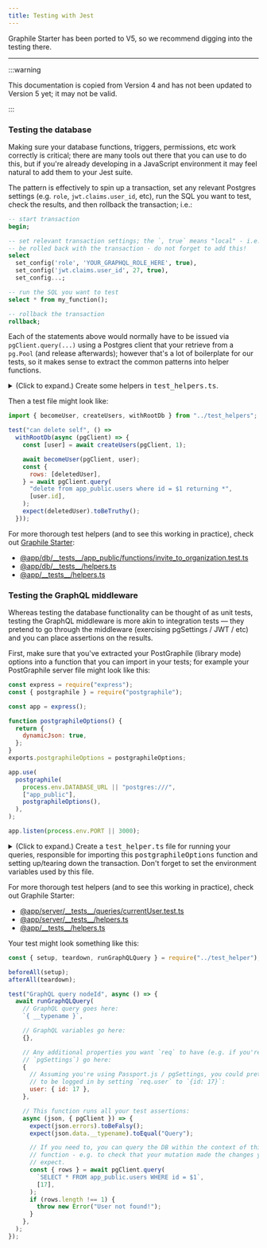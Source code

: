 ```yaml
---
title: Testing with Jest
---
```


Graphile Starter has been ported to V5, so we recommend digging into the
testing there.

---

:::warning

This documentation is copied from Version 4 and has not been updated to Version
5 yet; it may not be valid.

:::

### Testing the database

Making sure your database functions, triggers, permissions, etc work correctly
is critical; there are many tools out there that you can use to do this, but if
you're already developing in a JavaScript environment it may feel natural to add
them to your Jest suite.

The pattern is effectively to spin up a transaction, set any relevant Postgres
settings (e.g. `role`, `jwt.claims.user_id`, etc), run the SQL you want to test,
check the results, and then rollback the transaction; i.e.:

```sql
-- start transaction
begin;

-- set relevant transaction settings; the `, true` means "local" - i.e. it'll
-- be rolled back with the transaction - do not forget to add this!
select
  set_config('role', 'YOUR_GRAPHQL_ROLE_HERE', true),
  set_config('jwt.claims.user_id', 27, true),
  set_config...;

-- run the SQL you want to test
select * from my_function();

-- rollback the transaction
rollback;
```

Each of the statements above would normally have to be issued via
`pgClient.query(...)` using a Postgres client that your retrieve from a
`pg.Pool` (and release afterwards); however that's a lot of boilerplate for our
tests, so it makes sense to extract the common patterns into helper functions.

<details>
<summary>(Click to expand.) Create some helpers in <tt>test_helpers.ts</tt>. </summary>

The following code is in TypeScript; you can convert it to JavaScript via
https://www.typescriptlang.org/play

```ts
import { Pool, PoolClient } from "pg";

if (!process.env.TEST_DATABASE_URL) {
  throw new Error("Cannot run tests without a TEST_DATABASE_URL");
}
export const TEST_DATABASE_URL: string = process.env.TEST_DATABASE_URL;

const pools = {};

// Make sure we release those pgPools so that our tests exit!
afterAll(() => {
  const keys = Object.keys(pools);
  return Promise.all(
    keys.map(async (key) => {
      try {
        const pool = pools[key];
        delete pools[key];
        await pool.end();
      } catch (e) {
        console.error("Failed to release connection!");
        console.error(e);
      }
    }),
  );
});

const withDbFromUrl = async <T>(url: string, fn: ClientCallback<T>) => {
  const pool = poolFromUrl(url);
  const client = await pool.connect();
  await client.query("BEGIN ISOLATION LEVEL SERIALIZABLE;");

  try {
    await fn(client);
  } catch (e) {
    // Error logging can be helpful:
    if (typeof e.code === "string" && e.code.match(/^[0-9A-Z]{5}$/)) {
      console.error([e.message, e.code, e.detail, e.hint, e.where].join("\n"));
    }
    throw e;
  } finally {
    await client.query("ROLLBACK;");
    await client.query("RESET ALL;"); // Shouldn't be necessary, but just in case...
    await client.release();
  }
};

export const withRootDb = <T>(fn: ClientCallback<T>) =>
  withDbFromUrl(TEST_DATABASE_URL, fn);

export const becomeRoot = (client: PoolClient) => client.query("reset role");

/******************************************************************************
 **                                                                          **
 **     BELOW HERE, YOU'LL WANT TO CUSTOMISE FOR YOUR OWN DATABASE SCHEMA    **
 **                                                                          **
 ******************************************************************************/

export type User = {
  id: string;
  username: string;
  _password?: string;
  _email?: string;
};
export type Organization = { id: string; name: string };

export const becomeUser = async (
  client: PoolClient,
  userOrUserId: User | string | null,
) => {
  await becomeRoot(client);
  const session = userOrUserId
    ? await createSession(
        client,
        typeof userOrUserId === "object" ? userOrUserId.id : userOrUserId,
      )
    : null;
  await client.query(
    `select set_config('role', $1::text, true),
            set_config('jwt.claims.session_id', $2::text, true)`,
    [process.env.DATABASE_VISITOR, session ? session.uuid : ""],
  );
};

// Enables multiple calls to `createUsers` within the same test to still have
// deterministic results without conflicts.
let userCreationCounter = 0;
beforeEach(() => {
  userCreationCounter = 0;
});

export const createUsers = async function createUsers(
  client: PoolClient,
  count: number = 1,
  verified: boolean = true,
) {
  const users = [];
  if (userCreationCounter > 25) {
    throw new Error("Too many users created!");
  }
  for (let i = 0; i < count; i++) {
    const userLetter = "abcdefghijklmnopqrstuvwxyz"[userCreationCounter];
    userCreationCounter++;
    const password = userLetter.repeat(12);
    const email = `${userLetter}${i || ""}@b.c`;
    const user: User = (
      await client.query(
        `SELECT * FROM app_private.really_create_user(
          username := $1,
          email := $2,
          email_is_verified := $3,
          name := $4,
          avatar_url := $5,
          password := $6
        )`,
        [
          `testuser_${userLetter}`,
          email,
          verified,
          `User ${userLetter}`,
          null,
          password,
        ],
      )
    ).rows[0];
    expect(user.id).not.toBeNull();
    user._email = email;
    user._password = password;
    users.push(user);
  }
  return users;
};
```

</details>

Then a test file might look like:

```js {3-13}
import { becomeUser, createUsers, withRootDb } from "../test_helpers";

test("can delete self", () =>
  withRootDb(async (pgClient) => {
    const [user] = await createUsers(pgClient, 1);

    await becomeUser(pgClient, user);
    const {
      rows: [deletedUser],
    } = await pgClient.query(
      "delete from app_public.users where id = $1 returning *",
      [user.id],
    );
    expect(deletedUser).toBeTruthy();
  }));
```

For more thorough test helpers (and to see this working in practice), check out
[Graphile Starter](https://github.com/graphile/starter):

<!-- prettier-ignore -->
- [@app/db/\_\_tests\_\_/app\_public/functions/invite\_to\_organization.test.ts](https://github.com/graphile/starter/blob/main/@app/db/__tests__/app_public/functions/invite_to_organization.test.ts)
- [@app/db/\_\_tests\_\_/helpers.ts](https://github.com/graphile/starter/blob/main/@app/db/__tests__/helpers.ts)
- [@app/\_\_tests\_\_/helpers.ts](https://github.com/graphile/starter/blob/main/@app/__tests__/helpers.ts)

### Testing the GraphQL middleware

Whereas testing the database functionality can be thought of as unit tests,
testing the GraphQL middleware is more akin to integration tests — they pretend
to go through the middleware (exercising pgSettings / JWT / etc) and you can
place assertions on the results.

First, make sure that you've extracted your PostGraphile (library mode) options
into a function that you can import in your tests; for example your PostGraphile
server file might look like this:

```js {6-11,17}
const express = require("express");
const { postgraphile } = require("postgraphile");

const app = express();

function postgraphileOptions() {
  return {
    dynamicJson: true,
  };
}
exports.postgraphileOptions = postgraphileOptions;

app.use(
  postgraphile(
    process.env.DATABASE_URL || "postgres:///",
    ["app_public"],
    postgraphileOptions(),
  ),
);

app.listen(process.env.PORT || 3000);
```

<details>
<summary>(Click to expand.) Create a <tt>test_helper.ts</tt> file for running your queries,
responsible for importing this <tt>postgraphileOptions</tt> function and setting up/tearing down
the transaction. Don't forget to set the environment variables used by this file. </summary>

The following code is in TypeScript; you can convert it to JavaScript via
https://www.typescriptlang.org/play

```ts
import { Request, Response } from "express";
import { ExecutionResult, graphql, GraphQLSchema } from "graphql";
import { Pool, PoolClient } from "pg";
import {
  createPostGraphileSchema,
  PostGraphileOptions,
  withPostGraphileContext,
} from "postgraphile";

import { getPostGraphileOptions } from "../src/middleware/installPostGraphile";

const MockReq = require("mock-req");

let known: Record<string, { counter: number; values: Map<unknown, string> }> =
  {};
beforeEach(() => {
  known = {};
});
/*
 * This function replaces values that are expected to change with static
 * placeholders so that our snapshot testing doesn't throw an error
 * every time we run the tests because time has ticked on in it's inevitable
 * march toward the future.
 */
export function sanitize(json: any): any {
  /* This allows us to maintain stable references whilst dealing with variable values */
  function mask(value: unknown, type: string) {
    if (!known[type]) {
      known[type] = { counter: 0, values: new Map() };
    }
    const o = known[type];
    if (!o.values.has(value)) {
      o.values.set(value, `[${type}-${++o.counter}]`);
    }
    return o.values.get(value);
  }

  if (Array.isArray(json)) {
    return json.map((val) => sanitize(val));
  } else if (json && typeof json === "object") {
    const result = { ...json };
    for (const k in result) {
      if (k === "nodeId" && typeof result[k] === "string") {
        result[k] = mask(result[k], "nodeId");
      } else if (
        k === "id" ||
        k === "uuid" ||
        (k.endsWith("Id") &&
          (typeof json[k] === "number" || typeof json[k] === "string")) ||
        (k.endsWith("Uuid") && typeof k === "string")
      ) {
        result[k] = mask(result[k], "id");
      } else if (
        (k.endsWith("At") || k === "datetime") &&
        typeof json[k] === "string"
      ) {
        result[k] = mask(result[k], "timestamp");
      } else if (
        k.match(/^deleted[A-Za-z0-9]+Id$/) &&
        typeof json[k] === "string"
      ) {
        result[k] = mask(result[k], "nodeId");
      } else if (k === "email" && typeof json[k] === "string") {
        result[k] = mask(result[k], "email");
      } else if (k === "username" && typeof json[k] === "string") {
        result[k] = mask(result[k], "username");
      } else {
        result[k] = sanitize(json[k]);
      }
    }
    return result;
  } else {
    return json;
  }
}

// Contains the PostGraphile schema and rootPgPool
interface ICtx {
  rootPgPool: Pool;
  options: PostGraphileOptions<Request, Response>;
  schema: GraphQLSchema;
}
let ctx: ICtx | null = null;

export const setup = async () => {
  const rootPgPool = new Pool({
    connectionString: process.env.TEST_DATABASE_URL,
  });

  const options = getPostGraphileOptions({ rootPgPool });
  const schema = await createPostGraphileSchema(
    rootPgPool,
    "app_public",
    options,
  );

  // Store the context
  ctx = {
    rootPgPool,
    options,
    schema,
  };
};

export const teardown = async () => {
  try {
    if (!ctx) {
      return null;
    }
    const { rootPgPool } = ctx;
    ctx = null;
    rootPgPool.end();
    return null;
  } catch (e) {
    console.error(e);
    return null;
  }
};

export const runGraphQLQuery = async function runGraphQLQuery(
  query: string, // The GraphQL query string
  variables: { [key: string]: any } | null, // The GraphQL variables
  reqOptions: { [key: string]: any } | null, // Any additional items to set on `req` (e.g. `{user: {id: 17}}`)
  checker: (
    result: ExecutionResult,
    context: { pgClient: PoolClient },
  ) => void | ExecutionResult | Promise<void | ExecutionResult> = () => {}, // Place test assertions in this function
) {
  if (!ctx) throw new Error("No ctx!");
  const { schema, rootPgPool, options } = ctx;
  const req = new MockReq({
    url: options.graphqlRoute || "/graphql",
    method: "POST",
    headers: {
      Accept: "application/json",
      "Content-Type": "application/json",
    },
    ...reqOptions,
  });
  const res: any = { req };
  req.res = res;

  const {
    pgSettings: pgSettingsGenerator,
    additionalGraphQLContextFromRequest,
  } = options;
  const pgSettings =
    (typeof pgSettingsGenerator === "function"
      ? await pgSettingsGenerator(req)
      : pgSettingsGenerator) || {};

  // Because we're connected as the database owner, we should manually switch to
  // the authenticator role
  if (!pgSettings.role) {
    pgSettings.role = process.env.DATABASE_AUTHENTICATOR;
  }

  await withPostGraphileContext(
    {
      ...options,
      pgPool: rootPgPool,
      pgSettings,
      pgForceTransaction: true,
    },
    async (context) => {
      let checkResult;
      const { pgClient } = context;
      try {
        // This runs our GraphQL query, passing the replacement client
        const additionalContext = additionalGraphQLContextFromRequest
          ? await additionalGraphQLContextFromRequest(req, res)
          : null;
        const result = await graphql(
          schema,
          query,
          null,
          {
            ...context,
            ...additionalContext,
            __TESTING: true,
          },
          variables,
        );
        // Expand errors
        if (result.errors) {
          if (options.handleErrors) {
            result.errors = options.handleErrors(result.errors);
          } else {
            // This does a similar transform that PostGraphile does to errors.
            // It's not the same. Sorry.
            result.errors = result.errors.map((rawErr) => {
              const e = Object.create(rawErr);
              Object.defineProperty(e, "originalError", {
                value: rawErr.originalError,
                enumerable: false,
              });

              if (e.originalError) {
                Object.keys(e.originalError).forEach((k) => {
                  try {
                    e[k] = e.originalError[k];
                  } catch (err) {
                    // Meh.
                  }
                });
              }
              return e;
            });
          }
        }

        // This is were we call the `checker` so you can do your assertions.
        // Also note that we pass the `replacementPgClient` so that you can
        // query the data in the database from within the transaction before it
        // gets rolled back.
        checkResult = await checker(result, {
          pgClient,
        });

        // You don't have to keep this, I just like knowing when things change!
        expect(sanitize(result)).toMatchSnapshot();

        return checkResult == null ? result : checkResult;
      } finally {
        // Rollback the transaction so no changes are written to the DB - this
        // makes our tests fairly deterministic.
        await pgClient.query("rollback");
      }
    },
  );
};
```

</details>

For more thorough test helpers (and to see this working in practice), check out
Graphile Starter:

- [@app/server/\_\_tests\_\_/queries/currentUser.test.ts](https://github.com/graphile/starter/blob/main/@app/server/__tests__/queries/currentUser.test.ts)
- [@app/server/\_\_tests\_\_/helpers.ts](https://github.com/graphile/starter/blob/main/@app/server/__tests__/helpers.ts)
- [@app/\_\_tests\_\_/helpers.ts](https://github.com/graphile/starter/blob/main/@app/__tests__/helpers.ts)

Your test might look something like this:

```js {9,24-25}
const { setup, teardown, runGraphQLQuery } = require("../test_helper");

beforeAll(setup);
afterAll(teardown);

test("GraphQL query nodeId", async () => {
  await runGraphQLQuery(
    // GraphQL query goes here:
    `{ __typename }`,

    // GraphQL variables go here:
    {},

    // Any additional properties you want `req` to have (e.g. if you're using
    // `pgSettings`) go here:
    {
      // Assuming you're using Passport.js / pgSettings, you could pretend
      // to be logged in by setting `req.user` to `{id: 17}`:
      user: { id: 17 },
    },

    // This function runs all your test assertions:
    async (json, { pgClient }) => {
      expect(json.errors).toBeFalsy();
      expect(json.data.__typename).toEqual("Query");

      // If you need to, you can query the DB within the context of this
      // function - e.g. to check that your mutation made the changes you'd
      // expect.
      const { rows } = await pgClient.query(
        `SELECT * FROM app_public.users WHERE id = $1`,
        [17],
      );
      if (rows.length !== 1) {
        throw new Error("User not found!");
      }
    },
  );
});
```
